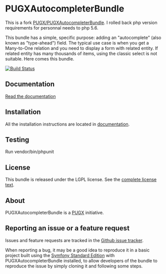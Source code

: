 PUGXAutocompleterBundle
=======================

This is a fork [PUGX/PUGXAutocompleterBundle](https://github.com/PUGX/PUGXAutoCompleterBundle).
I rolled back php version requirements for personnal needs to php 5.6.

This bundle has a simple, specific purpose: adding an "autocomplete" (also known as "type-ahead")
field.
The typical use case is when you get a Many-to-One relation and you need to display a
form with related entity. If related entity has many thousands of items, using the
classic select is not suitable. Here comes this bundle.

[![Build Status](https://secure.travis-ci.org/vtoulouse/PUGXAutoCompleterBundle.png?branch=master)](http://travis-ci.org/vtoulouse/PUGXAutoCompleterBundle)

Documentation
-------------

[Read the documentation](https://github.com/vtoulouse/PUGXAutoCompleterBundle/tree/master/Resources/doc/index.md)

Installation
------------

All the installation instructions are located in [documentation](https://github.com/vtoulouse/PUGXAutoCompleterBundle/tree/master/Resources/doc/index.md).

Testing
-------
Run vendor/bin/phpunit

License
-------

This bundle is released under the LGPL license. See the [complete license text](https://github.com/vtoulouse/PUGXAutoCompleterBundle/tree/master/Resources/meta/LICENSE).

About
-----

PUGXAutocompleterBundle is a [PUGX](http://pugx.org/) initiative.


Reporting an issue or a feature request
---------------------------------------

Issues and feature requests are tracked in the [Github issue tracker](https://github.com/vtoulouse/PUGXAutoCompleterBundle/issues).

When reporting a bug, it may be a good idea to reproduce it in a basic project
built using the [Symfony Standard Edition](https://github.com/symfony/symfony-standard)
with PUGXAutocompleterBundle installed, to allow developers of the bundle to reproduce the issue by simply cloning it
and following some steps.
